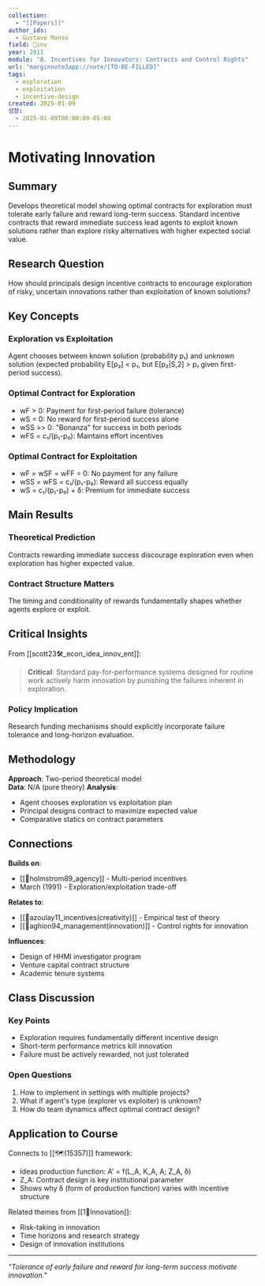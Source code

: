 ```yaml
---
collection:
  - "[[Papers]]"
author_ids:
  - Gustavo Manso
field: 🐢inv
year: 2011
module: "8. Incentives for Innovators: Contracts and Control Rights"
url: "marginnote3app://note/[TO-BE-FILLED]"
tags:
  - exploration
  - exploitation
  - incentive-design
created: 2025-01-09
성장:
  - 2025-01-09T00:00:00-05:00
---
```


# Motivating Innovation

## Summary
Develops theoretical model showing optimal contracts for exploration must tolerate early failure and reward long-term success. Standard incentive contracts that reward immediate success lead agents to exploit known solutions rather than explore risky alternatives with higher expected social value.

## Research Question
How should principals design incentive contracts to encourage exploration of risky, uncertain innovations rather than exploitation of known solutions?

## Key Concepts

### Exploration vs Exploitation
Agent chooses between known solution (probability p₁) and unknown solution (expected probability E[p₂] < p₁, but E[p₂|S,2] > p₁ given first-period success).

### Optimal Contract for Exploration
- wF > 0: Payment for first-period failure (tolerance)
- wS = 0: No reward for first-period success alone
- wSS >> 0: "Bonanza" for success in both periods
- wFS = c₁/(p₁-p₀): Maintains effort incentives

### Optimal Contract for Exploitation  
- wF = wSF = wFF = 0: No payment for any failure
- wSS = wFS = c₁/(p₁-p₀): Reward all success equally
- wS = c₁/(p₁-p₀) + δ: Premium for immediate success

## Main Results

### Theoretical Prediction
Contracts rewarding immediate success discourage exploration even when exploration has higher expected value.

### Contract Structure Matters
The timing and conditionality of rewards fundamentally shapes whether agents explore or exploit.

## Critical Insights

From [[scott23🛠️_econ_idea_innov_ent]]:

> **Critical**: Standard pay-for-performance systems designed for routine work actively harm innovation by punishing the failures inherent in exploration.

### Policy Implication
Research funding mechanisms should explicitly incorporate failure tolerance and long-horizon evaluation.

## Methodology

**Approach**: Two-period theoretical model  
**Data**: N/A (pure theory)
**Analysis**: 
- Agent chooses exploration vs exploitation plan
- Principal designs contract to maximize expected value
- Comparative statics on contract parameters

## Connections

**Builds on**:
- [[📜holmstrom89_agency]] - Multi-period incentives
- March (1991) - Exploration/exploitation trade-off

**Relates to**:
- [[📜azoulay11_incentives(creativity)]] - Empirical test of theory
- [[📜aghion94_management(innovation)]] - Control rights for innovation

**Influences**:
- Design of HHMI investigator program
- Venture capital contract structure
- Academic tenure systems

## Class Discussion

### Key Points
- Exploration requires fundamentally different incentive design
- Short-term performance metrics kill innovation
- Failure must be actively rewarded, not just tolerated

### Open Questions
1. How to implement in settings with multiple projects?
2. What if agent's type (explorer vs exploiter) is unknown?
3. How do team dynamics affect optimal contract design?

## Application to Course

Connects to [[🗺️(15357)]] framework:
- Ideas production function: A' = f(L_A, K_A, A; Z_A, δ)
- Z_A: Contract design is key institutional parameter
- Shows why δ (form of production function) varies with incentive structure

Related themes from [[1🐢Innovation]]:
- Risk-taking in innovation
- Time horizons and research strategy
- Design of innovation institutions

---

*"Tolerance of early failure and reward for long-term success motivate innovation."*
